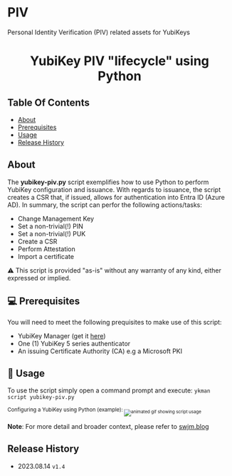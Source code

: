 # PIV
Personal Identity Verification (PIV) related assets for YubiKeys

 <h1 align="center"> YubiKey PIV "lifecycle" using Python </h1>

## Table Of Contents
  * [About](https://github.com/JMarkstrom/PIV/blob/main/README.md#about)
  * [Prerequisites](https://github.com/JMarkstrom/PIV/blob/main/README.md#prerequisites)
  * [Usage](https://github.com/JMarkstrom/PIV/blob/main/README.md#usage)
  * [Release History](https://github.com/JMarkstrom/PIV/blob/main/README.md#release-history)

## About
The **yubikey-piv.py** script exemplifies how to use Python to perform YubiKey configuration and issuance. 
With regards to issuance, the script creates a CSR that, if issued, allows for authentication into Entra ID (Azure AD).
In summary, the script can perfor the following actions/tasks:

* Change Management Key
* Set a non-trivial(!) PIN
* Set a non-trivial(!) PUK
* Create a CSR
* Perform Attestation
* Import a certificate

⚠️ This script is provided "as-is" without any warranty of any kind, either expressed or implied.

## 💻 Prerequisites
You will need to meet the following prequisites to make use of this script:

- YubiKey Manager (get it [here](https://www.yubico.com/support/download/yubikey-manager/))
- One (1) YubiKey 5 series authenticator
- An issuing Certificate Authority (CA) e.g a Microsoft PKI

## 📖 Usage
To use the script simply open a command prompt and execute: ```ykman script yubikey-piv.py```

<sub>Configuring a YubiKey using Python (example):<sub>
![animated gif showing script usage](https://i.imgur.com/Lq0vi92.gif)


**Note**: For more detail and broader context, please refer to [swjm.blog](https://swjm.blog)

## Release History
* 2023.08.14 `v1.4`
